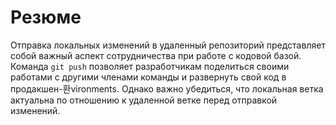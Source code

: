 # Резюме

Отправка локальных изменений в удаленный репозиторий представляет собой важный аспект сотрудничества при работе с кодовой базой. Команда `git push` позволяет разработчикам поделиться своими работами с другими членами команды и развернуть свой код в продакшен-환vironments. Однако важно убедиться, что локальная ветка актуальна по отношению к удаленной ветке перед отправкой изменений.
